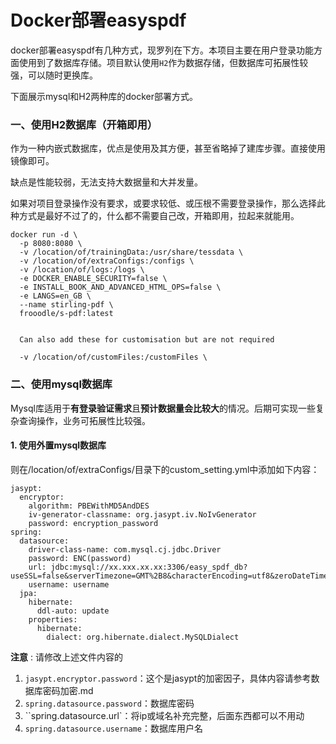 # Docker部署easyspdf

docker部署easyspdf有几种方式，现罗列在下方。本项目主要在用户登录功能方面使用到了数据库存储。项目默认使用`H2`作为数据存储，但数据库可拓展性较强，可以随时更换库。



下面展示mysql和H2两种库的docker部署方式。

### 一、使用H2数据库（开箱即用）

作为一种内嵌式数据库，优点是使用及其方便，甚至省略掉了建库步骤。直接使用镜像即可。

缺点是性能较弱，无法支持大数据量和大并发量。

如果对项目登录操作没有要求，或要求较低、或压根不需要登录操作，那么选择此种方式是最好不过了的，什么都不需要自己改，开箱即用，拉起来就能用。

```
docker run -d \
  -p 8080:8080 \
  -v /location/of/trainingData:/usr/share/tessdata \
  -v /location/of/extraConfigs:/configs \
  -v /location/of/logs:/logs \
  -e DOCKER_ENABLE_SECURITY=false \
  -e INSTALL_BOOK_AND_ADVANCED_HTML_OPS=false \
  -e LANGS=en_GB \
  --name stirling-pdf \
  frooodle/s-pdf:latest


  Can also add these for customisation but are not required

  -v /location/of/customFiles:/customFiles \
```



### 二、使用mysql数据库

​	Mysql库适用于**有登录验证需求**且**预计数据量会比较大**的情况。后期可实现一些复杂查询操作，业务可拓展性比较强。

#### 1. 使用外置mysql数据库

​	则在/location/of/extraConfigs/目录下的custom_setting.yml中添加如下内容：

```
jasypt:
  encryptor:
    algorithm: PBEWithMD5AndDES
    iv-generator-classname: org.jasypt.iv.NoIvGenerator
    password: encryption_password
spring:
  datasource:
    driver-class-name: com.mysql.cj.jdbc.Driver
    password: ENC(password)
    url: jdbc:mysql://xx.xxx.xx.xx:3306/easy_spdf_db?useSSL=false&serverTimezone=GMT%2B8&characterEncoding=utf8&zeroDateTimeBehavior=convertToNull&useUnicode=true&allowPublicKeyRetrieval=true
    username: username
  jpa:
    hibernate:
      ddl-auto: update
    properties:
      hibernate:
        dialect: org.hibernate.dialect.MySQLDialect

```

**注意** : 请修改上述文件内容的

1. `jasypt.encryptor.password`：这个是jasypt的加密因子，具体内容请参考数据库密码加密.md
2. `spring.datasource.password`：数据库密码
3. ``spring.datasource.url`：将ip或域名补充完整，后面东西都可以不用动
4. `spring.datasource.username`：数据库用户名

​	